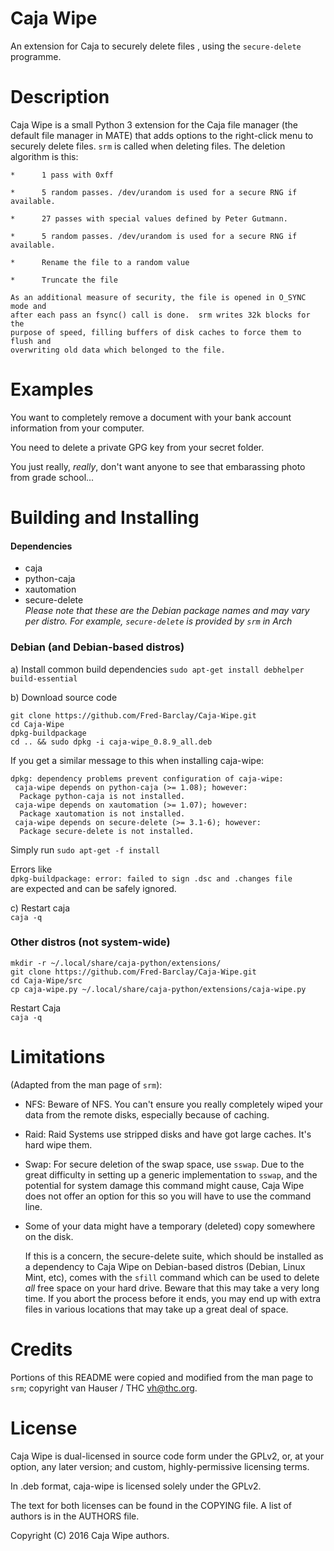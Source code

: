 Caja Wipe
===============

An extension for Caja to securely delete files , using the `secure-delete`
programme.

Description
==============

Caja Wipe is a small Python 3 extension for the Caja file manager (the default
file manager in MATE) that adds options to the right-click menu to securely
delete files.
`srm` is called when deleting files. The deletion algorithm is this:
```
*      1 pass with 0xff

*      5 random passes. /dev/urandom is used for a secure RNG if available.

*      27 passes with special values defined by Peter Gutmann.

*      5 random passes. /dev/urandom is used for a secure RNG if available.

*      Rename the file to a random value

*      Truncate the file

As an additional measure of security, the file is opened in O_SYNC mode and
after each pass an fsync() call is done.  srm writes 32k blocks for the
purpose of speed, filling buffers of disk caches to force them to flush and
overwriting old data which belonged to the file.
```

Examples
==============
You want to completely remove a document with your bank account information from
your computer.  

You need to delete a private GPG key from your secret folder.  

You just really, *really*, don't want anyone to see that embarassing photo from
grade school...

Building and Installing
=======================
#### Dependencies
 - caja
 - python-caja
 - xautomation
 - secure-delete  
 *Please note that these are the Debian package names and may vary per distro.
 For example, `secure-delete` is provided by `srm` in Arch*

### Debian (and Debian-based distros)  
a) Install common build dependencies
`sudo apt-get install debhelper build-essential`


b) Download source code  
```
git clone https://github.com/Fred-Barclay/Caja-Wipe.git
cd Caja-Wipe
dpkg-buildpackage
cd .. && sudo dpkg -i caja-wipe_0.8.9_all.deb
```
If you get a similar message to this when installing caja-wipe:
```
dpkg: dependency problems prevent configuration of caja-wipe:
 caja-wipe depends on python-caja (>= 1.08); however:
  Package python-caja is not installed.
 caja-wipe depends on xautomation (>= 1.07); however:
  Package xautomation is not installed.
 caja-wipe depends on secure-delete (>= 3.1-6); however:
  Package secure-delete is not installed.
```
Simply run `sudo apt-get -f install`

Errors like  
`dpkg-buildpackage: error: failed to sign .dsc and .changes file`  
 are expected and can be safely ignored.

c) Restart caja  
`caja -q`

### Other distros (not system-wide)  
```
mkdir -r ~/.local/share/caja-python/extensions/
git clone https://github.com/Fred-Barclay/Caja-Wipe.git
cd Caja-Wipe/src
cp caja-wipe.py ~/.local/share/caja-python/extensions/caja-wipe.py
```
Restart Caja  
`caja -q`


Limitations
==============
(Adapted from the man page of `srm`):
 - NFS:    Beware of NFS. You can't ensure you really completely wiped your data
from the remote disks, especially because of caching.

 - Raid:   Raid Systems use stripped disks and have got large caches. It's hard
wipe them.

 - Swap: For secure deletion of the swap space, use `sswap`. Due to the great
difficulty in setting up a generic implementation to `sswap`, and the potential
for system damage this command might cause, Caja Wipe does not offer an option
for this so you will have to use the command line.

 - Some of your data might have a temporary (deleted) copy somewhere on the
disk.

	If this is a concern, the secure-delete suite, which should be installed as
a dependency to Caja Wipe on Debian-based distros (Debian, Linux Mint, etc),
comes with the `sfill` command which can be used to delete *all* free space on
your hard drive. Beware that this may take a very long time. If you abort the
process before it ends, you may end up with extra files in various locations
that may take up a great deal of space.

Credits
==============
Portions of this README were copied and modified from the man page to `srm`;
copyright van Hauser / THC <vh@thc.org>.

License
==============
Caja Wipe is dual-licensed in source code form under the GPLv2, or, at your
option, any later version; and custom, highly-permissive licensing terms.

In .deb format, caja-wipe is licensed solely under the GPLv2.

The text for both licenses can be found in the COPYING file. A list of authors
is in the AUTHORS file.

Copyright (C) 2016 Caja Wipe authors.
